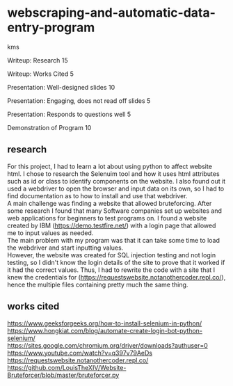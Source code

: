 # webscraping-and-automatic-data-entry-program
kms



Writeup: Research 15

Writeup: Works Cited 5

Presentation: Well-designed slides 10

Presentation: Engaging, does not read off slides 5

Presentation: Responds to questions well 5

Demonstration of Program 10


## research

For this project, I had to learn a lot about using python to affect website html. I chose to research the Selenuim tool and how it uses html attributes such as id or class to identify components on the website. I also found out it used a webdriver to open the browser and input data on its own, so I had to find documentation as to how to install and use that webdriver.  
A main challenge was finding a website that allowed bruteforcing. After some research I found that many Software companies set up websites and web applications for beginners to test programs on. I found a website created by IBM (https://demo.testfire.net/) with a login page that allowed me to input values as needed.  
The main problem with my program was that it can take some time to load the webdriver and start inputting values.  
However, the website was created for SQL injection testing and not login testing, so I didn't know the login details of the site to prove that it worked if it had the correct values. Thus, I had to rewrite the code with a site that I knew the credentials for (https://requestswebsite.notanothercoder.repl.co/), hence the multiple files containing pretty much the same thing.


## works cited
https://www.geeksforgeeks.org/how-to-install-selenium-in-python/  
https://www.hongkiat.com/blog/automate-create-login-bot-python-selenium/  
https://sites.google.com/chromium.org/driver/downloads?authuser=0  
https://www.youtube.com/watch?v=q397v79AeDs
https://requestswebsite.notanothercoder.repl.co/
https://github.com/LouisTheXIV/Website-Bruteforcer/blob/master/bruteforcer.py
